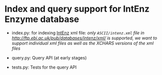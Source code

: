 
# Index and query support for IntEnz Enzyme database

* index.py: for indexing [IntEnz](http://www.ebi.ac.uk/intenz/) xml file:
_only `ASCII/intenz.xml` file in http://ftp.ebi.ac.uk/pub/databases/intenz/xml/
is supported, we want to support individual xml files as well as the XCHARS
versions of the xml files_   

* query.py: Query API (at early stages)

* tests.py: Tests for the query API
